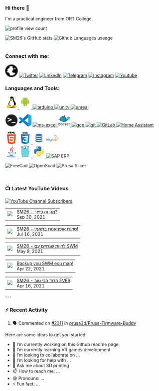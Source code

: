 ### Hi there :wave:	



I'm a practical engineer from ORT College.

<img src="https://komarev.com/ghpvc/?username=sm-26&label=Profile%20views&color=0e75b6&style=flat" alt="profile view count" />

![SM26's GitHub stats](https://github-readme-stats.vercel.app/api?username=sm-26&show_icons=true&theme=github_dark)
![Github Languages useage](https://github-readme-stats.vercel.app/api/top-langs?username=sm-26&show_icons=true&locale=en)
<br />
<br />

### Connect with me: ###
<a href="https://sm26.gitlab.io/" target="blank"><img src="https://raw.githubusercontent.com/iconic/open-iconic/master/svg/globe.svg" alt="Website" height="40" width="40" /></a>
<a href="https://twitter.com/GaistOr" target="blank"><img src="https://raw.githubusercontent.com/rahuldkjain/github-profile-readme-generator/master/src/images/icons/Social/twitter.svg" alt="Twitter" height="40" width="40" /></a>
<a href="https://www.linkedin.com/in/gaist-or/" target="blank"><img  src="https://raw.githubusercontent.com/rahuldkjain/github-profile-readme-generator/master/src/images/icons/Social/linked-in-alt.svg" alt="LinkedIn" height="40" width="40" /></a>
<a href="https://t.me/sm_26" target="blank"><img  src="https://upload.wikimedia.org/wikipedia/commons/thumb/8/82/Telegram_logo.svg/768px-Telegram_logo.svg.png" alt="Telegram" height="40" width="40" /></a>
<a href="https://instagram.com/sm26.official" target="blank"><img  src="https://raw.githubusercontent.com/rahuldkjain/github-profile-readme-generator/master/src/images/icons/Social/instagram.svg" alt="Instagram" height="40" width="40" /></a>
<a href="https://www.youtube.com/c/sm26" target="blank"><img  src="https://raw.githubusercontent.com/rahuldkjain/github-profile-readme-generator/master/src/images/icons/Social/youtube.svg" alt="Youtube" height="40" width="40" /></a>



<h3 align="left">Languages and Tools:</h3>
<p align="left"> 

<a href="https://www.linux.org/" target="_blank" rel="noreferrer"> <img src="https://raw.githubusercontent.com/devicons/devicon/master/icons/linux/linux-original.svg" alt="linux" width="40" height="40"/> </a> 
<a href="https://developer.android.com" target="_blank" rel="noreferrer"> <img src="https://raw.githubusercontent.com/devicons/devicon/master/icons/android/android-original-wordmark.svg" alt="android" width="40" height="40"/> </a>
<a href="https://www.arduino.cc/" target="_blank" rel="noreferrer"> <img src="https://cdn.worldvectorlogo.com/logos/arduino-1.svg" alt="arduino" width="40" height="40"/> </a>
<a href="https://unity.com/" target="_blank" rel="noreferrer"> <img src="https://www.vectorlogo.zone/logos/unity3d/unity3d-icon.svg" alt="unity" width="40" height="40"/> </a> 
<a href="https://unrealengine.com/" target="_blank" rel="noreferrer"> <img src="https://raw.githubusercontent.com/kenangundogan/fontisto/036b7eca71aab1bef8e6a0518f7329f13ed62f6b/icons/svg/brand/unreal-engine.svg" alt="unreal" width="40" height="40"/> </a> 

<a target="_blank" rel="noreferrer"> <img src="https://raw.githubusercontent.com/github/explore/80688e429a7d4ef2fca1e82350fe8e3517d3494d/topics/terminal/terminal.png" alt="Terminal" width="40" height="40"/> </a>
<a target="_blank" rel="noreferrer"> <img src="https://raw.githubusercontent.com/github/explore/80688e429a7d4ef2fca1e82350fe8e3517d3494d/topics/visual-studio-code/visual-studio-code.png" alt="Visual Studio Code" width="40" height="40"/> </a> 
<a href="https://en.wikipedia.org/wiki/Microsoft_Excel" target="_blank" rel="noreferrer"> <img src="https://raw.githubusercontent.com/devicons/devicon/fba417c3cfb2c70604e41acebbd55cd137d70579/icons/excel/excel-plain.svg" alt="ms-excel" width="40" height="40"/> </a>
<a href="https://www.docker.com/" target="_blank" rel="noreferrer"> <img src="https://raw.githubusercontent.com/devicons/devicon/master/icons/docker/docker-original-wordmark.svg" alt="docker" width="40" height="40"/> </a> 
<a href="https://cloud.google.com" target="_blank" rel="noreferrer"> <img src="https://www.vectorlogo.zone/logos/google_cloud/google_cloud-icon.svg" alt="gcp" width="40" height="40"/> </a> 
<a href="https://git-scm.com/" target="_blank" rel="noreferrer"> <img src="https://www.vectorlogo.zone/logos/git-scm/git-scm-icon.svg" alt="git" width="40" height="40"/> </a> 
<a href="https://sm26.gitlab.io/" target="_blank" rel="noreferrer"> <img src="https://about.gitlab.com/images/press/logo/png/gitlab-icon-rgb.png" alt="GitLab" width="40" height="40"/> </a> 
<a href="https://github.com/home-assistant/" target="_blank" rel="noreferrer"> <img src="https://upload.wikimedia.org/wikipedia/commons/6/6e/Home_Assistant_Logo.svg" alt="Home Assistant" width="40" height="40"/> </a> 



<a target="_blank" rel="noreferrer"> <img src="https://raw.githubusercontent.com/github/explore/80688e429a7d4ef2fca1e82350fe8e3517d3494d/topics/html/html.png" alt="HTML5" width="40" height="40"/> </a> 
<a href="https://www.w3schools.com/css/" target="_blank" rel="noreferrer"> <img src="https://raw.githubusercontent.com/devicons/devicon/master/icons/css3/css3-original-wordmark.svg" alt="CSS3" width="40" height="40"/> </a>
<a target="_blank" rel="noreferrer"> <img src="https://raw.githubusercontent.com/github/explore/80688e429a7d4ef2fca1e82350fe8e3517d3494d/topics/sql/sql.png" alt="SQL" width="40" height="40"/> </a>
<a href="https://www.mysql.com/" target="_blank" rel="noreferrer"> <img src="https://raw.githubusercontent.com/devicons/devicon/master/icons/mysql/mysql-original-wordmark.svg" alt="mysql" width="40" height="40"/> </a>  
<a href="https://www.java.com" target="_blank" rel="noreferrer"> <img src="https://raw.githubusercontent.com/devicons/devicon/master/icons/java/java-original.svg" alt="java" width="40" height="40"/> </a> 
<a href="https://golang.org" target="_blank" rel="noreferrer"> <img src="https://raw.githubusercontent.com/devicons/devicon/master/icons/go/go-original.svg" alt="go" width="40" height="40"/> </a> 
<a href="https://www.python.org" target="_blank" rel="noreferrer"> <img src="https://raw.githubusercontent.com/devicons/devicon/master/icons/python/python-original.svg" alt="python" width="40" height="40"/> </a> 
<a target="_blank" rel="noreferrer"> <img src="https://extensions.oroinc.com/wp-content/uploads/sites/2/2019/01/sap-erp.png" alt="SAP ERP" width="40" height="40"/> </a> 


<a target="_blank" rel="noreferrer"> <img src="https://upload.wikimedia.org/wikipedia/commons/f/f7/FreeCAD-logo.svg" alt="FreeCad" width="40" height="40"/> </a> 
<a target="_blank" rel="noreferrer"> <img src="https://upload.wikimedia.org/wikipedia/commons/e/eb/Openscad.svg" alt="OpenScad" width="40" height="40"/> </a> 
<a target="_blank" rel="noreferrer"> <img src="https://user-images.githubusercontent.com/5830947/34199130-fc8c0f40-e56c-11e7-8dd2-597e86ef50bc.png" alt="Prusa Slicer" width="40" height="40"/> </a> 

</p>
<br />

### 📺 Latest YouTube Videos

<a href="http://www.youtube.com/channel/UCx0MD7WLGmdKl7ymCnglfnw?sub_confirmation=1" target="_blank" rel="noreferrer"><img alt="YouTube Channel Subscribers" src="https://img.shields.io/youtube/channel/subscribers/UCx0MD7WLGmdKl7ymCnglfnw?style=social"></a>
<!-- YOUTUBE:START --><table><tr><td><a href="https://www.youtube.com/watch?v=jfMi_KJrSms"><img width="140px" src="https://i.ytimg.com/vi/jfMi_KJrSms/mqdefault.jpg"></a></td>
<td><a href="https://www.youtube.com/watch?v=jfMi_KJrSms">SM26 - מה זה פייזר?</a><br/>Sep 30, 2021</td></tr></table>
<table><tr><td><a href="https://www.youtube.com/watch?v=EMCQMTH9pbQ"><img width="140px" src="https://i.ytimg.com/vi/EMCQMTH9pbQ/mqdefault.jpg"></a></td>
<td><a href="https://www.youtube.com/watch?v=EMCQMTH9pbQ">SM26 - סדנת אופנוענות בתאמי!</a><br/>Jul 16, 2021</td></tr></table>
<table><tr><td><a href="https://www.youtube.com/watch?v=ctt1aptJ0UY"><img width="140px" src="https://i.ytimg.com/vi/ctt1aptJ0UY/mqdefault.jpg"></a></td>
<td><a href="https://www.youtube.com/watch?v=ctt1aptJ0UY">SM26 - לחיות שנתיים עם SWM</a><br/>May 9, 2021</td></tr></table>
<table><tr><td><a href="https://www.youtube.com/watch?v=TXMnkAAxVLY"><img width="140px" src="https://i.ytimg.com/vi/TXMnkAAxVLY/mqdefault.jpg"></a></td>
<td><a href="https://www.youtube.com/watch?v=TXMnkAAxVLY">Backup you SWM ecu map!</a><br/>Apr 22, 2021</td></tr></table>
<table><tr><td><a href="https://www.youtube.com/watch?v=auKu8W252qA"><img width="140px" src="https://i.ytimg.com/vi/auKu8W252qA/mqdefault.jpg"></a></td>
<td><a href="https://www.youtube.com/watch?v=auKu8W252qA">SM26 - הדוד הכי טוב EVER</a><br/>Apr 16, 2021</td></tr></table>
<!-- YOUTUBE:END -->
---

### :zap: Recent Activity
<!--START_SECTION:activity-->
1. 🗣 Commented on [#2311](https://github.com/prusa3d/Prusa-Firmware-Buddy/issues/2311) in [prusa3d/Prusa-Firmware-Buddy](https://github.com/prusa3d/Prusa-Firmware-Buddy)
<!--END_SECTION:activity-->



Here are some ideas to get you started:

- 🔭 I’m currently working on this Github readme page
- 🌱 I’m currently learning VR games development
- 👯 I’m looking to collaborate on ...
- 🤔 I’m looking for help with ...
- 💬 Ask me about 3D printing
- 📫 How to reach me: ...
- 😄 Pronouns: ...
- ⚡ Fun fact: ...